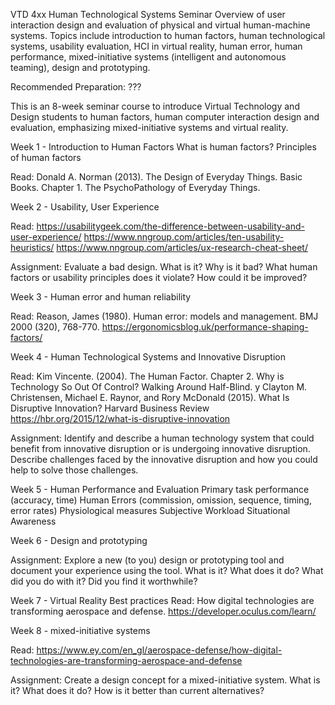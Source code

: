 VTD 4xx Human Technological Systems Seminar
Overview of user interaction design and evaluation of physical and virtual human-machine systems. Topics include introduction to human factors, human technological systems, usability evaluation, HCI in virtual reality, human error, human performance,  mixed-initiative systems (intelligent and autonomous teaming), design and prototyping.

Recommended Preparation: ???

This is an 8-week seminar course to introduce Virtual Technology and Design students to human factors, human computer interaction design and evaluation, emphasizing mixed-initiative systems and virtual reality.

Week 1 - Introduction to Human Factors
What is human factors?
Principles of human factors

Read: Donald A. Norman (2013). The Design of Everyday Things. Basic Books. Chapter 1. The PsychoPathology of Everyday Things.

Week 2 - Usability, User Experience

Read: 
https://usabilitygeek.com/the-difference-between-usability-and-user-experience/
https://www.nngroup.com/articles/ten-usability-heuristics/
https://www.nngroup.com/articles/ux-research-cheat-sheet/

Assignment: Evaluate a bad design. What is it? Why is it bad? What human factors or usability principles does it violate? How could it be improved?

Week 3 - Human error and human reliability

Read: Reason, James (1980). Human error: models and management. BMJ 2000 (320), 768-770.
https://ergonomicsblog.uk/performance-shaping-factors/

Week 4 - Human Technological Systems and Innovative Disruption

Read: Kim Vincente. (2004). The Human Factor. Chapter 2. Why is Technology So Out Of Control? Walking Around Half-Blind.
y Clayton M. Christensen, Michael E. Raynor, and Rory McDonald (2015). What Is Disruptive Innovation? Harvard Business Review
https://hbr.org/2015/12/what-is-disruptive-innovation

Assignment: Identify and describe a human technology system that could benefit from innovative disruption or is undergoing innovative disruption. Describe challenges faced by the innovative disruption and how you could help to solve those challenges. 

Week 5 - Human Performance and Evaluation
Primary task performance (accuracy, time)
Human Errors (commission, omission, sequence, timing, error rates)
Physiological measures
Subjective
Workload
Situational Awareness

Week 6 - Design and prototyping

Assignment: Explore a new (to you) design or prototyping tool and document your experience using the tool. What is it? What does it do? What did you do with it? Did you find it worthwhile?

Week 7 -  Virtual Reality
Best practices
Read: How digital technologies are transforming aerospace and defense. https://developer.oculus.com/learn/

Week 8 - mixed-initiative systems

Read: https://www.ey.com/en_gl/aerospace-defense/how-digital-technologies-are-transforming-aerospace-and-defense

Assignment: Create a design concept for a mixed-initiative system. What is it? What does it do? How is it better than current alternatives?
